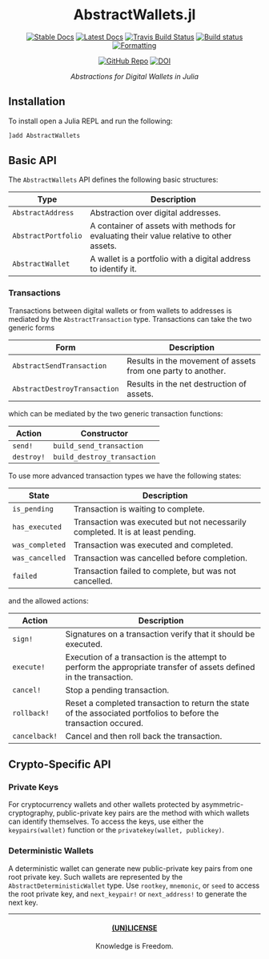 <div align="center">

# AbstractWallets.jl

[![Stable Docs](https://img.shields.io/badge/docs-stable-blue.svg)](https://bhgomes.github.io/AbstractWallets.jl/stable)
[![Latest Docs](https://img.shields.io/badge/docs-latest-blue.svg)](https://bhgomes.github.io/AbstractWallets.jl/latest)
[![Travis Build Status](https://travis-ci.com/bhgomes/AbstractWallets.jl.svg?branch=master)](https://travis-ci.com/bhgomes/AbstractWallets.jl)
[![Build status](https://ci.appveyor.com/api/projects/status/pinmr5hvxo04uahp?svg=true)](https://ci.appveyor.com/project/bhgomes/abstractwallets-jl)
[![Formatting](https://img.shields.io/badge/format-tab%204%20margin%2096-888)](https://github.com/domluna/JuliaFormatter.jl)

[![GitHub Repo](https://img.shields.io/badge/repo-GitHub-black)](https://github.com/bhgomes/AbstractWallets.jl)
[![DOI](https://zenodo.org/badge/218436667.svg)](https://zenodo.org/badge/latestdoi/218436667)

_Abstractions for Digital Wallets in Julia_

</div>

## Installation

To install open a Julia REPL and run the following:

```julia
]add AbstractWallets
```

## Basic API

The `AbstractWallets` API defines the following basic structures:

| Type | Description |
|------|-------------|
| `AbstractAddress` | Abstraction over digital addresses. |
| `AbstractPortfolio` | A container of assets with methods for evaluating their value relative to other assets. |
| `AbstractWallet` | A wallet is a portfolio with a digital address to identify it. |

### Transactions

Transactions between digital wallets or from wallets to addresses is mediated by the `AbstractTransaction` type. Transactions can take the two generic forms

| Form | Description |
|------|-------------|
| `AbstractSendTransaction` | Results in the movement of assets from one party to another. |
| `AbstractDestroyTransaction` | Results in the net destruction of assets. |

which can be mediated by the two generic transaction functions:

| Action | Constructor |
|--------|-------------|
| `send!` | `build_send_transaction` |
| `destroy!` | `build_destroy_transaction` |

To use more advanced transaction types we have the following states:

| State | Description |
|-------|-------------|
| `is_pending` | Transaction is waiting to complete. |
| `has_executed` | Transaction was executed but not necessarily completed. It is at least pending. |
| `was_completed` | Transaction was executed and completed. |
| `was_cancelled` | Transaction was cancelled before completion. |
| `failed` | Transaction failed to complete, but was not cancelled. |

and the allowed actions:

| Action | Description |
|--------|-------------|
| `sign!` | Signatures on a transaction verify that it should be executed. |
| `execute!` | Execution of a transaction is the attempt to perform the appropriate transfer of assets defined in the transaction. |
| `cancel!`| Stop a pending transaction. |
| `rollback!` | Reset a completed transaction to return the state of the associated portfolios to before the transaction occured. |
| `cancelback!` | Cancel and then roll back the transaction. |

## Crypto-Specific API

### Private Keys

For cryptocurrency wallets and other wallets protected by asymmetric-cryptography, public-private key pairs are the method with which wallets can identify themselves. To access the keys, use either the `keypairs(wallet)` function or the `privatekey(wallet, publickey)`.

### Deterministic Wallets

A deterministic wallet can generate new public-private key pairs from one root private key. Such wallets are represented by the `AbstractDeterministicWallet` type. Use `rootkey`, `mnemonic`, or `seed` to access the root private key, and `next_keypair!` or `next_address!` to generate the next key.

---
<div align="center">

#### [(UN)LICENSE](UNLICENSE)
Knowledge is Freedom.
</div>
